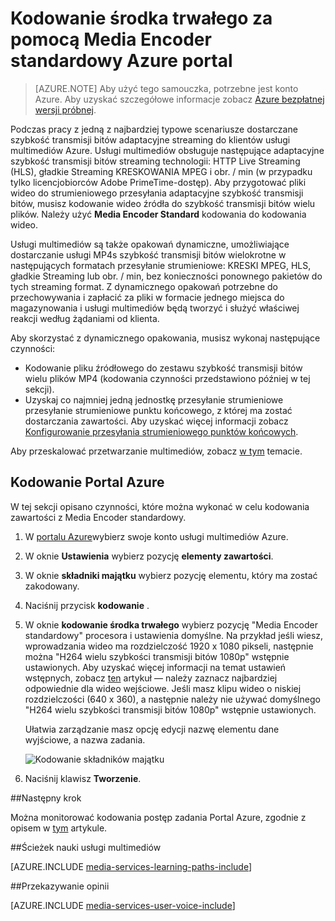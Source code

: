 <properties
    pageTitle="Kodowanie środka trwałego za pomocą Media Encoder standardowy Azure portal | Microsoft Azure"
    description="Ten samouczek przeprowadzi Cię przez kroki kodowania środka trwałego za pomocą Media Encoder standardowy Azure portal."
    services="media-services"
    documentationCenter=""
    authors="Juliako"
    manager="erikre"
    editor=""/>

<tags
    ms.service="media-services"
    ms.workload="media"
    ms.tgt_pltfrm="na"
    ms.devlang="na"
    ms.topic="article"
    ms.date="10/24/2016"
    ms.author="juliako"/>


# <a name="encode-an-asset-using-media-encoder-standard-with-the-azure-portal"></a>Kodowanie środka trwałego za pomocą Media Encoder standardowy Azure portal

> [AZURE.NOTE] Aby użyć tego samouczka, potrzebne jest konto Azure. Aby uzyskać szczegółowe informacje zobacz [Azure bezpłatnej wersji próbnej](https://azure.microsoft.com/pricing/free-trial/). 

Podczas pracy z jedną z najbardziej typowe scenariusze dostarczane szybkość transmisji bitów adaptacyjne streaming do klientów usługi multimediów Azure. Usługi multimediów obsługuje następujące adaptacyjne szybkość transmisji bitów streaming technologii: HTTP Live Streaming (HLS), gładkie Streaming KRESKOWANIA MPEG i obr. / min (w przypadku tylko licencjobiorców Adobe PrimeTime-dostęp). Aby przygotować pliki wideo do strumieniowego przesyłania adaptacyjne szybkość transmisji bitów, musisz kodowanie wideo źródła do szybkość transmisji bitów wielu plików. Należy użyć **Media Encoder Standard** kodowania do kodowania wideo.  

Usługi multimediów są także opakowań dynamiczne, umożliwiające dostarczanie usługi MP4s szybkość transmisji bitów wielokrotne w następujących formatach przesyłanie strumieniowe: KRESKI MPEG, HLS, gładkie Streaming lub obr. / min, bez konieczności ponownego pakietów do tych streaming format. Z dynamicznego opakowań potrzebne do przechowywania i zapłacić za pliki w formacie jednego miejsca do magazynowania i usługi multimediów będą tworzyć i służyć właściwej reakcji według żądaniami od klienta.

Aby skorzystać z dynamicznego opakowania, musisz wykonaj następujące czynności:

- Kodowanie pliku źródłowego do zestawu szybkość transmisji bitów wielu plików MP4 (kodowania czynności przedstawiono później w tej sekcji).
- Uzyskaj co najmniej jedną jednostkę przesyłanie strumieniowe przesyłanie strumieniowe punktu końcowego, z której ma zostać dostarczania zawartości. Aby uzyskać więcej informacji zobacz [Konfigurowanie przesyłania strumieniowego punktów końcowych](media-services-portal-vod-get-started.md#configure-streaming-endpoints). 

Aby przeskalować przetwarzanie multimediów, zobacz [w tym](media-services-portal-scale-media-processing.md) temacie.

## <a name="encode-with-the-azure-portal"></a>Kodowanie Portal Azure

W tej sekcji opisano czynności, które można wykonać w celu kodowania zawartości z Media Encoder standardowy.

1.  W [portalu Azure](https://portal.azure.com/)wybierz swoje konto usługi multimediów Azure.
2.  W oknie **Ustawienia** wybierz pozycję **elementy zawartości**.  
2.  W oknie **składniki majątku** wybierz pozycję elementu, który ma zostać zakodowany.
3.  Naciśnij przycisk **kodowanie** .
4.  W oknie **kodowanie środka trwałego** wybierz pozycję "Media Encoder standardowy" procesora i ustawienia domyślne. Na przykład jeśli wiesz, wprowadzania wideo ma rozdzielczość 1920 x 1080 pikseli, następnie można "H264 wielu szybkości transmisji bitów 1080p" wstępnie ustawionych. Aby uzyskać więcej informacji na temat ustawień wstępnych, zobacz [ten](https://msdn.microsoft.com/library/azure/mt269960.aspx) artykuł — należy zaznacz najbardziej odpowiednie dla wideo wejściowe. Jeśli masz klipu wideo o niskiej rozdzielczości (640 x 360), a następnie należy nie używać domyślnego "H264 wielu szybkości transmisji bitów 1080p" wstępnie ustawionych.
    
    Ułatwia zarządzanie masz opcję edycji nazwę elementu dane wyjściowe, a nazwa zadania.
        
    ![Kodowanie składników majątku](./media/media-services-portal-vod-get-started/media-services-encode1.png)
5. Naciśnij klawisz **Tworzenie**.


##<a name="next-step"></a>Następny krok

Można monitorować kodowania postęp zadania Portal Azure, zgodnie z opisem w [tym](media-services-portal-check-job-progress.md) artykule.  

##<a name="media-services-learning-paths"></a>Ścieżek nauki usługi multimediów

[AZURE.INCLUDE [media-services-learning-paths-include](../../includes/media-services-learning-paths-include.md)]

##<a name="provide-feedback"></a>Przekazywanie opinii

[AZURE.INCLUDE [media-services-user-voice-include](../../includes/media-services-user-voice-include.md)]


